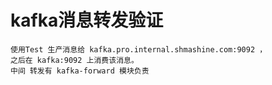 # kafka消息转发验证

    使用Test 生产消息给 kafka.pro.internal.shmashine.com:9092 ， 
    之后在 kafka:9092 上消费该消息。
    中间 转发有 kafka-forward 模块负责